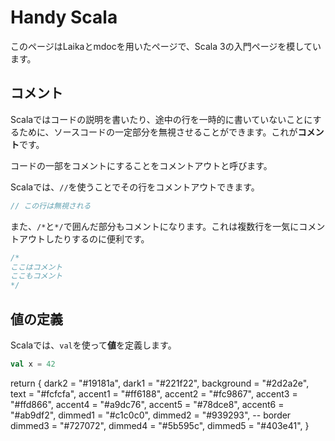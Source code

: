 # Handy Scala

このページはLaikaとmdocを用いたページで、Scala 3の入門ページを模しています。

## コメント

Scalaではコードの説明を書いたり、途中の行を一時的に書いていないことにするために、ソースコードの一定部分を無視させることができます。これが**コメント**です。

コードの一部をコメントにすることをコメントアウトと呼びます。

Scalaでは、`//`を使うことでその行をコメントアウトできます。

```scala
// この行は無視される
```

また、`/*`と`*/`で囲んだ部分もコメントになります。これは複数行を一気にコメントアウトしたりするのに便利です。

```scala
/*
ここはコメント
ここもコメント
*/
```

## 値の定義

Scalaでは、`val`を使って**値**を定義します。

```scala mdoc
val x = 42
```

return {
  dark2 = "#19181a",
  dark1 = "#221f22",
  background = "#2d2a2e",
  text = "#fcfcfa",
  accent1 = "#ff6188",
  accent2 = "#fc9867",
  accent3 = "#ffd866",
  accent4 = "#a9dc76",
  accent5 = "#78dce8",
  accent6 = "#ab9df2",
  dimmed1 = "#c1c0c0",
  dimmed2 = "#939293", -- border
  dimmed3 = "#727072",
  dimmed4 = "#5b595c",
  dimmed5 = "#403e41",
}
